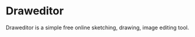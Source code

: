 <h1>Draweditor</h1>

<p>Draweditor is a simple free online sketching, drawing, image editing tool.</p>
